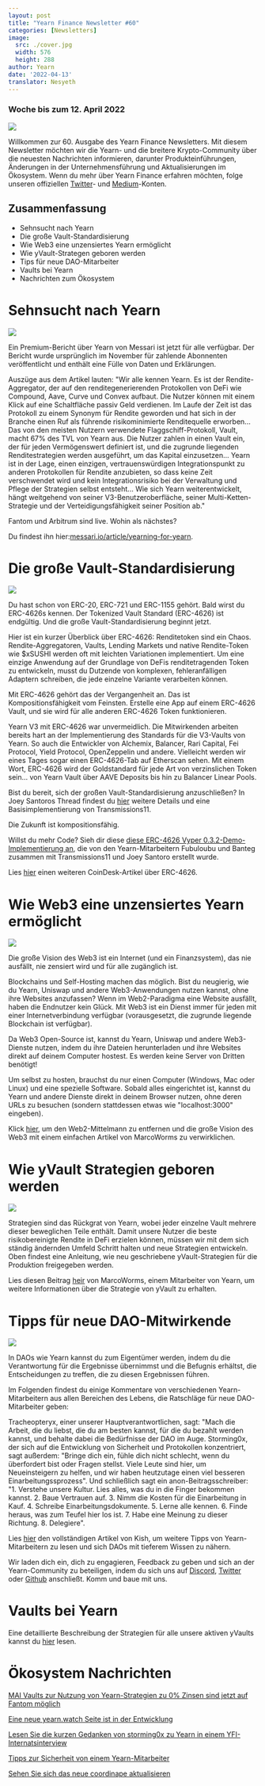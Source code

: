 ```yaml
---
layout: post
title: "Yearn Finance Newsletter #60"
categories: [Newsletters]
image:
  src: ./cover.jpg
  width: 576
  height: 288
author: Yearn
date: '2022-04-13'
translator: Nesyeth
---
```


### Woche bis zum 12. April 2022

![](./image1.jpg?w=900&h=453)

Willkommen zur 60. Ausgabe des Yearn Finance Newsletters. Mit diesem Newsletter möchten wir die Yearn- und die breitere Krypto-Community über die neuesten Nachrichten informieren, darunter Produkteinführungen, Änderungen in der Unternehmensführung und Aktualisierungen im Ökosystem. Wenn du mehr über Yearn Finance erfahren möchten, folge unseren offiziellen [Twitter](https://twitter.com/iearnfinance)- und [Medium](https://medium.com/iearn)-Konten.

## Zusammenfassung

- Sehnsucht nach Yearn
- Die große Vault-Standardisierung
- Wie Web3 eine unzensiertes Yearn ermöglicht
- Wie yVault-Strategen geboren werden
- Tips für neue DAO-Mitarbeiter
- Vaults bei Yearn
- Nachrichten zum Ökosystem

# Sehnsucht nach Yearn

![](./image2.jpg?w=1000&h=563)

Ein Premium-Bericht über Yearn von Messari ist jetzt für alle verfügbar. Der Bericht wurde ursprünglich im November für zahlende Abonnenten veröffentlicht und enthält eine Fülle von Daten und Erklärungen.

Auszüge aus dem Artikel lauten: "Wir alle kennen Yearn. Es ist der Rendite-Aggregator, der auf den renditegenerierenden Protokollen von DeFi wie Compound, Aave, Curve und Convex aufbaut. Die Nutzer können mit einem Klick auf eine Schaltfläche passiv Geld verdienen. Im Laufe der Zeit ist das Protokoll zu einem Synonym für Rendite geworden und hat sich in der Branche einen Ruf als führende risikominimierte Renditequelle erworben... Das von den meisten Nutzern verwendete Flaggschiff-Protokoll, Vault, macht 67% des TVL von Yearn aus. Die Nutzer zahlen in einen Vault ein, der für jeden Vermögenswert definiert ist, und die zugrunde liegenden Renditestrategien werden ausgeführt, um das Kapital einzusetzen... Yearn ist in der Lage, einen einzigen, vertrauenswürdigen Integrationspunkt zu anderen Protokollen für Rendite anzubieten, so dass keine Zeit verschwendet wird und kein Integrationsrisiko bei der Verwaltung und Pflege der Strategien selbst entsteht... Wie sich Yearn weiterentwickelt, hängt weitgehend von seiner V3-Benutzeroberfläche, seiner Multi-Ketten-Strategie und der Verteidigungsfähigkeit seiner Position ab."

Fantom und Arbitrum sind live. Wohin als nächstes?

Du findest ihn hier:[messari.io/article/yearning-for-yearn](messari.io/article/yearning-for-yearn).

# Die große Vault-Standardisierung

![](./image3.jpg?w=900&h=577)

Du hast schon von ERC-20, ERC-721 und ERC-1155 gehört. Bald wirst du ERC-4626s kennen. Der Tokenized Vault Standard (ERC-4626) ist endgültig. Und die große Vault-Standardisierung beginnt jetzt.

Hier ist ein kurzer Überblick über ERC-4626: Renditetoken sind ein Chaos. Rendite-Aggregatoren, Vaults, Lending Markets und native Rendite-Token wie $xSUSHI werden oft mit leichten Variationen implementiert. Um eine einzige Anwendung auf der Grundlage von DeFis renditetragenden Token zu entwickeln, musst du Dutzende von komplexen, fehleranfälligen Adaptern schreiben, die jede einzelne Variante verarbeiten können.

Mit ERC-4626 gehört das der Vergangenheit an. Das ist Kompositionsfähigkeit vom Feinsten. Erstelle eine App auf einem ERC-4626 Vault, und sie wird für alle anderen ERC-4626 Token funktionieren.

Yearn V3 mit ERC-4626 war unvermeidlich. Die Mitwirkenden arbeiten bereits hart an der Implementierung des Standards für die V3-Vaults von Yearn. So auch die Entwickler von Alchemix, Balancer, Rari Capital, Fei Protocol, Yield Protocol, OpenZeppelin und andere. Vielleicht werden wir eines Tages sogar einen ERC-4626-Tab auf Etherscan sehen. Mit einem Wort, ERC-4626 wird der Goldstandard für jede Art von verzinslichen Token sein... von Yearn Vault über AAVE Deposits bis hin zu Balancer Linear Pools.

Bist du bereit, sich der großen Vault-Standardisierung anzuschließen? In Joey Santoros Thread findest du [hier](https://twitter.com/joey__santoro/status/1504603906726240258) weitere Details und eine Basisimplementierung von Transmissions11.

Die Zukunft ist kompositionsfähig.

Willst du mehr Code? Sieh dir diese [diese ERC-4626 Vyper 0.3.2-Demo-Implementierung an](https://github.com/fubuloubu/ERC4626), die von den Yearn-Mitarbeitern Fubuloubu und Banteg zusammen mit Transmissions11 und Joey Santoro erstellt wurde.

Lies [hier](https://www.coindesk.com/layer2/2022/04/08/defi-giant-yearn-leads-the-way-on-erc-4626-token-standard-adoption/) einen weiteren CoinDesk-Artikel über ERC-4626.

# Wie Web3 eine unzensiertes Yearn ermöglicht

![](./image4.jpg?w=900&h=451)

Die große Vision des Web3 ist ein Internet (und ein Finanzsystem), das nie ausfällt, nie zensiert wird und für alle zugänglich ist.

Blockchains und Self-Hosting machen das möglich. Bist du neugierig, wie du Yearn, Uniswap und andere Web3-Anwendungen nutzen kannst, ohne ihre Websites anzufassen? Wenn im Web2-Paradigma eine Website ausfällt, haben die Endnutzer kein Glück. Mit Web3 ist ein Dienst immer für jeden mit einer Internetverbindung verfügbar (vorausgesetzt, die zugrunde liegende Blockchain ist verfügbar).

Da Web3 Open-Source ist, kannst du Yearn, Uniswap und andere Web3-Dienste nutzen, indem du ihre Dateien herunterladen und ihre Websites direkt auf deinem Computer hostest. Es werden keine Server von Dritten benötigt!

Um selbst zu hosten, brauchst du nur einen Computer (Windows, Mac oder Linux) und eine spezielle Software. Sobald alles eingerichtet ist, kannst du Yearn und andere Dienste direkt in deinem Browser nutzen, ohne deren URLs zu besuchen (sondern stattdessen etwas wie "localhost:3000" eingeben).

Klick [hier](https://medium.com/iearn/self-hosting-web3-services-299306b706ee), um den Web2-Mittelmann zu entfernen und die große Vision des Web3 mit einem einfachen Artikel von MarcoWorms zu verwirklichen.

# Wie yVault Strategien geboren werden

![](./image5.jpg?w=900&h=650)

Strategien sind das Rückgrat von Yearn, wobei jeder einzelne Vault mehrere dieser beweglichen Teile enthält. Damit unsere Nutzer die beste risikobereinigte Rendite in DeFi erzielen können, müssen wir mit dem sich ständig ändernden Umfeld Schritt halten und neue Strategien entwickeln. Oben findest eine Anleitung, wie neu geschriebene yVault-Strategien für die Produktion freigegeben werden.

Lies diesen Beitrag [heir](https://medium.com/iearn/how-new-yearn-vault-strategies-are-endorsed-8c0e0870790d) von MarcoWorms, einem Mitarbeiter von Yearn, um weitere Informationen über die Strategie von yVault zu erhalten.

# Tipps für neue DAO-Mitwirkende

![](./image6.jpg?w=900&h=473)

In DAOs wie Yearn kannst du zum Eigentümer werden, indem du die Verantwortung für die Ergebnisse übernimmst und die Befugnis erhältst, die Entscheidungen zu treffen, die zu diesen Ergebnissen führen.

Im Folgenden findest du einige Kommentare von verschiedenen Yearn-Mitarbeitern aus allen Bereichen des Lebens, die Ratschläge für neue DAO-Mitarbeiter geben:

Tracheopteryx, einer unserer Hauptverantwortlichen, sagt: "Mach die Arbeit, die du liebst, die du am besten kannst, für die du bezahlt werden kannst, und behalte dabei die Bedürfnisse der DAO im Auge. Storming0x, der sich auf die Entwicklung von Sicherheit und Protokollen konzentriert, sagt außerdem: "Bringe dich ein, fühle dich nicht schlecht, wenn du überfordert bist oder Fragen stellst. Viele Leute sind hier, um Neueinsteigern zu helfen, und wir haben heutzutage einen viel besseren Einarbeitungssprozess". Und schließlich sagt ein anon-Beitragsschreiber: "1. Verstehe unsere Kultur. Lies alles, was du in die Finger bekommen kannst. 2. Baue Vertrauen auf. 3. Nimm die Kosten für die Einarbeitung in Kauf. 4. Schreibe Einarbeitungsdokumente. 5. Lerne alle kennen. 6. Finde heraus, was zum Teufel hier los ist. 7. Habe eine Meinung zu dieser Richtung. 8. Delegiere".

Lies [hier](https://medium.com/iearn/tips-for-new-contributors-4e978d6b73d) den vollständigen Artikel von Kish, um weitere Tipps von Yearn-Mitarbeitern zu lesen und sich DAOs mit tieferem Wissen zu nähern.

Wir laden dich ein, dich zu engagieren, Feedback zu geben und sich an der Yearn-Community zu beteiligen, indem du sich uns auf [Discord](https://discord.gg/8rF374XkXy), [Twitter](http://twitter.com/iearnfinance) oder [Github](http://github.com/yearn) anschließt. Komm und baue mit uns.

# Vaults bei Yearn 

Eine detaillierte Beschreibung der Strategien für alle unsere aktiven yVaults kannst du [hier](https://medium.com/yearn-state-of-the-vaults/the-vaults-at-yearn-9237905ffed3) lesen.

# Ökosystem Nachrichten

[MAI Vaults zur Nutzung von Yearn-Strategien zu 0% Zinsen sind jetzt auf Fantom möglich ](https://twitter.com/QiDaoProtocol/status/1511787974383521805)

[Eine neue yearn.watch Seite ist in der Entwicklung](https://watch.major.tax/)

[Lesen Sie die kurzen Gedanken von storming0x zu Yearn in einem YFI-Internatsinterview](https://twitter.com/YFI_interns/status/1510244675671793670?s=20&t=27yxNtksWs-le96KTQVXrw)

[Tipps zur Sicherheit von einem Yearn-Mitarbeiter](https://twitter.com/storming0x/status/1509769575021178886)

[Sehen Sie sich das neue coordinape aktualisieren](https://twitter.com/coordinape/status/1512247042806005763)
